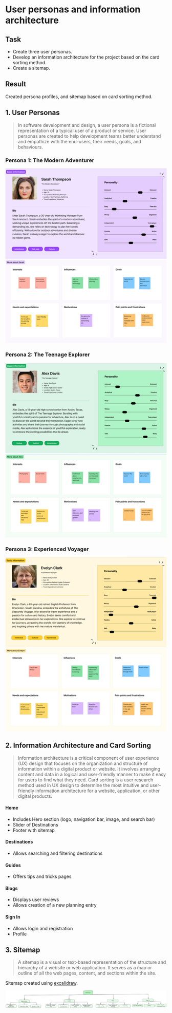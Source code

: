 # User personas and information architecture

## Task
- Create three user personas.
- Develop an information architecture for the project based on the card sorting method.
- Create a sitemap.

## Result

Created persona profiles, and sitemap based on card sorting method.

## 1. User Personas

> In software development and design, a user persona is a fictional representation of a typical user of a product or service. User personas are created to help development teams better understand and empathize with the end-users, their needs, goals, and behaviours.

### Persona 1: The Modern Adventurer
![Persona 1](/class-projects/class-project-2/user-personas/persona1.png)
![Persona 1 Details](/class-projects/class-project-2/user-personas/about1.png)

### Persona 2: The Teenage Explorer
![Persona 2](/class-projects/class-project-2/user-personas/persona2.png)
![Persona 2 Details](/class-projects/class-project-2/user-personas/about2.png)

### Persona 3: Experienced Voyager
![Persona 3](/class-projects/class-project-2/user-personas/persona3.png)
![Persona 3 Details](/class-projects/class-project-2/user-personas/about3.png)

## 2. Information Architecture and Card Sorting

> Information architecture is a critical component of user experience (UX) design that focuses on the organization and structure of information within a digital product or website. It involves arranging content and data in a logical and user-friendly manner to make it easy for users to find what they need.
> Card sorting is a user research method used in UX design to determine the most intuitive and user-friendly information architecture for a website, application, or other digital products.

#### Home
- Includes Hero section (logo, navigation bar, image, and search bar)
- Slider of Destinations
- Footer with sitemap

#### Destinations
- Allows searching and filtering destinations

#### Guides
- Offers tips and tricks pages

#### Blogs
- Displays user reviews
- Allows creation of a new planning entry

#### Sign In
- Allows login and registration
- Profile

## 3. Sitemap

> A sitemap is a visual or text-based representation of the structure and hierarchy of a website or web application. It serves as a map or outline of all the web pages, content, and sections within the site.

Sitemap created using [excalidraw](https://excalidraw.com/).

![Sitemap](/class-projects/class-project-2/sitemap.png)
